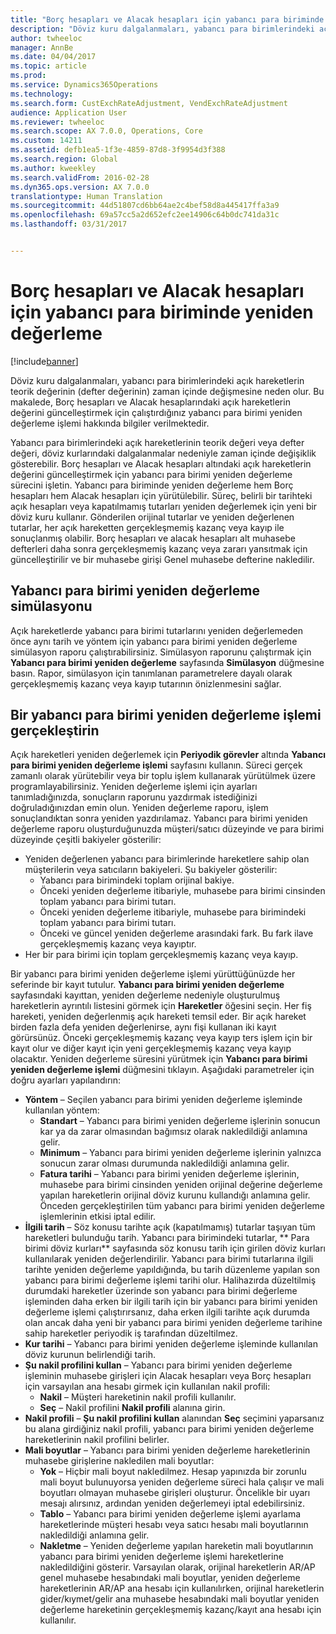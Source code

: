 ```yaml
---
title: "Borç hesapları ve Alacak hesapları için yabancı para biriminde yeniden değerleme"
description: "Döviz kuru dalgalanmaları, yabancı para birimlerindeki açık hareketlerin teorik değerinin (defter değerinin) zaman içinde değişmesine neden olur. Bu makalede, Borç hesapları ve Alacak hesaplarındaki açık hareketlerin değerini güncelleştirmek için çalıştırdığınız yabancı para birimi yeniden değerleme işlemi hakkında bilgiler verilmektedir."
author: twheeloc
manager: AnnBe
ms.date: 04/04/2017
ms.topic: article
ms.prod: 
ms.service: Dynamics365Operations
ms.technology: 
ms.search.form: CustExchRateAdjustment, VendExchRateAdjustment
audience: Application User
ms.reviewer: twheeloc
ms.search.scope: AX 7.0.0, Operations, Core
ms.custom: 14211
ms.assetid: defb1ea5-1f3e-4859-87d8-3f9954d3f388
ms.search.region: Global
ms.author: kweekley
ms.search.validFrom: 2016-02-28
ms.dyn365.ops.version: AX 7.0.0
translationtype: Human Translation
ms.sourcegitcommit: 44d51807cd6bb64ae2c4bef58d8a445417ffa3a9
ms.openlocfilehash: 69a57cc5a2d652efc2ee14906c64b0dc741da31c
ms.lasthandoff: 03/31/2017


---
```


# <a name="foreign-currency-revaluation-for-accounts-payable-and-accounts-receivable"></a>Borç hesapları ve Alacak hesapları için yabancı para biriminde yeniden değerleme

[!include[banner](../includes/banner.md)]


Döviz kuru dalgalanmaları, yabancı para birimlerindeki açık hareketlerin teorik değerinin (defter değerinin) zaman içinde değişmesine neden olur. Bu makalede, Borç hesapları ve Alacak hesaplarındaki açık hareketlerin değerini güncelleştirmek için çalıştırdığınız yabancı para birimi yeniden değerleme işlemi hakkında bilgiler verilmektedir. 

Yabancı para birimlerindeki açık hareketlerinin teorik değeri veya defter değeri, döviz kurlarındaki dalgalanmalar nedeniyle zaman içinde değişiklik gösterebilir. Borç hesapları ve Alacak hesapları altındaki açık hareketlerin değerini güncelleştirmek için yabancı para birimi yeniden değerleme sürecini işletin. Yabancı para biriminde yeniden değerleme hem Borç hesapları hem Alacak hesapları için yürütülebilir. Süreç, belirli bir tarihteki açık hesapları veya kapatılmamış tutarları yeniden değerlemek için yeni bir döviz kuru kullanır. Gönderilen orijinal tutarlar ve yeniden değerlenen tutarlar, her açık hareketten gerçekleşmemiş kazanç veya kayıp ile sonuçlanmış olabilir. Borç hesapları ve alacak hesapları alt muhasebe defterleri daha sonra gerçekleşmemiş kazanç veya zararı yansıtmak için güncelleştirilir ve bir muhasebe girişi Genel muhasebe defterine nakledilir.

## <a name="simulate-a-foreign-currency-revaluation"></a>Yabancı para birimi yeniden değerleme simülasyonu
Açık hareketlerde yabancı para birimi tutarlarını yeniden değerlemeden önce aynı tarih ve yöntem için yabancı para birimi yeniden değerleme simülasyon raporu çalıştırabilirsiniz. Simülasyon raporunu çalıştırmak için **Yabancı para birimi yeniden değerleme** sayfasında **Simülasyon** düğmesine basın. Rapor, simülasyon için tanımlanan parametrelere dayalı olarak gerçekleşmemiş kazanç veya kayıp tutarının önizlenmesini sağlar.

## <a name="process-a-foreign-currency-revaluation"></a>Bir yabancı para birimi yeniden değerleme işlemi gerçekleştirin
Açık hareketleri yeniden değerlemek için **Periyodik görevler** altında **Yabancı para birimi yeniden değerleme işlemi** sayfasını kullanın. Süreci gerçek zamanlı olarak yürütebilir veya bir toplu işlem kullanarak yürütülmek üzere programlayabilirsiniz. Yeniden değerleme işlemi için ayarları tanımladığınızda, sonuçların raporunu yazdırmak istediğinizi doğruladığınızdan emin olun. Yeniden değerleme raporu, işlem sonuçlandıktan sonra yeniden yazdırılamaz. Yabancı para birimi yeniden değerleme raporu oluşturduğunuzda müşteri/satıcı düzeyinde ve para birimi düzeyinde çeşitli bakiyeler gösterilir:

-   Yeniden değerlenen yabancı para birimlerinde hareketlere sahip olan müşterilerin veya satıcıların bakiyeleri. Şu bakiyeler gösterilir:
    -   Yabancı para birimindeki toplam orijinal bakiye.
    -   Önceki yeniden değerleme itibariyle, muhasebe para birimi cinsinden toplam yabancı para birimi tutarı.
    -   Önceki yeniden değerleme itibariyle, muhasebe para birimindeki toplam yabancı para birimi tutarı.
    -   Önceki ve güncel yeniden değerleme arasındaki fark. Bu fark ilave gerçekleşmemiş kazanç veya kayıptır.
-   Her bir para birimi için toplam gerçekleşmemiş kazanç veya kayıp.

Bir yabancı para birimi yeniden değerleme işlemi yürüttüğünüzde her seferinde bir kayıt tutulur. **Yabancı para birimi yeniden değerleme** sayfasındaki kayıttan, yeniden değerleme nedeniyle oluşturulmuş hareketlerin ayrıntılı listesini görmek için **Hareketler** öğesini seçin. Her fiş hareketi, yeniden değerlenmiş açık hareketi temsil eder. Bir açık hareket birden fazla defa yeniden değerlenirse, aynı fişi kullanan iki kayıt görürsünüz. Önceki gerçekleşmemiş kazanç veya kayıp ters işlem için bir kayıt olur ve diğer kayıt için yeni gerçekleşmemiş kazanç veya kayıp olacaktır. Yeniden değerleme süresini yürütmek için **Yabancı para birimi yeniden değerleme işlemi** düğmesini tıklayın. Aşağıdaki parametreler için doğru ayarları yapılandırın:

-   **Yöntem** – Seçilen yabancı para birimi yeniden değerleme işleminde kullanılan yöntem:
    -   **Standart** – Yabancı para birimi yeniden değerleme işlerinin sonucun kar ya da zarar olmasından bağımsız olarak nakledildiği anlamına gelir.
    -   **Minimum** – Yabancı para birimi yeniden değerleme işlerinin yalnızca sonucun zarar olması durumunda nakledildiği anlamına gelir.
    -   **Fatura tarihi** – Yabancı para birimi yeniden değerleme işlerinin, muhasebe para birimi cinsinden yeniden orijinal değerine değerleme yapılan hareketlerin orijinal döviz kurunu kullandığı anlamına gelir. Önceden gerçekleştirilen tüm yabancı para birimi yeniden değerleme işlemlerinin etkisi iptal edilir.
-   **İlgili tarih** – Söz konusu tarihte açık (kapatılmamış) tutarlar taşıyan tüm hareketleri bulunduğu tarih. Yabancı para birimindeki tutarlar, ** Para birimi döviz kurları** sayfasında söz konusu tarih için girilen döviz kurları kullanılarak yeniden değerlendirilir. Yabancı para birimi tutarlarına ilgili tarihte yeniden değerleme yapıldığında, bu tarih düzenleme yapılan son yabancı para birimi değerleme işlemi tarihi olur. Halihazırda düzeltilmiş durumdaki hareketler üzerinde son yabancı para birimi değerleme işleminden daha erken bir ilgili tarih için bir yabancı para birimi yeniden değerleme işlemi çalıştırırsanız, daha erken ilgili tarihte açık durumda olan ancak daha yeni bir yabancı para birimi yeniden değerleme tarihine sahip hareketler periyodik iş tarafından düzeltilmez.
-   **Kur tarihi** – Yabancı para birimi yeniden değerleme işleminde kullanılan döviz kurunun belirlendiği tarih.
-   **Şu nakil profilini kullan** – Yabancı para birimi yeniden değerleme işleminin muhasebe girişleri için Alacak hesapları veya Borç hesapları için varsayılan ana hesabı girmek için kullanılan nakil profili:
    -   **Nakil** – Müşteri hareketinin nakil profili kullanılır.
    -   **Seç** – Nakil profilini **Nakil profili** alanına girin.
-   **Nakil profili** – **Şu nakil profilini kullan** alanından **Seç** seçimini yaparsanız bu alana girdiğiniz nakil profili, yabancı para birimi yeniden değerleme hareketlerinin nakil profilini belirler.
-   **Mali boyutlar** – Yabancı para birimi yeniden değerleme hareketlerinin muhasebe girişlerine nakledilen mali boyutlar:
    -   **Yok** – Hiçbir mali boyut nakledilmez. Hesap yapınızda bir zorunlu mali boyut bulunuyorsa yeniden değerleme süreci hala çalışır ve mali boyutları olmayan muhasebe girişleri oluşturur. Öncelikle bir uyarı mesajı alırsınız, ardından yeniden değerlemeyi iptal edebilirsiniz.
    -   **Tablo** – Yabancı para birimi yeniden değerleme işlemi ayarlama hareketlerinde müşteri hesabı veya satıcı hesabı mali boyutlarının nakledildiği anlamına gelir.
    -   **Nakletme** – Yeniden değerleme yapılan hareketin mali boyutlarının yabancı para birimi yeniden değerleme işlemi hareketlerine nakledildiğini gösterir. Varsayılan olarak, orijinal hareketlerin AR/AP genel muhasebe hesabındaki mali boyutlar, yeniden değerleme hareketlerinin AR/AP ana hesabı için kullanılırken, orijinal hareketlerin gider/kıymet/gelir ana muhasebe hesabındaki mali boyutlar yeniden değerleme hareketinin gerçekleşmemiş kazanç/kayıt ana hesabı için kullanılır.





